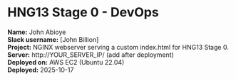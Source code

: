 # HNG13 Stage 0 - DevOps

**Name:** John Abioye  
**Slack username:** [John Billion]  
**Project:** NGINX webserver serving a custom index.html for HNG13 Stage 0.  
**Server:** http://YOUR_SERVER_IP/  (add after deployment)  
**Deployed on:** AWS EC2 (Ubuntu 22.04)  
**Deployed:** 2025-10-17
